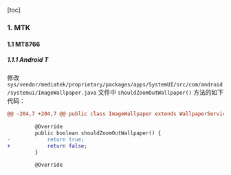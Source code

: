 [toc]

### 1. MTK

#### 1.1 MT8766

##### 1.1.1 Android T

修改 `sys/vendor/mediatek/proprietary/packages/apps/SystemUI/src/com/android/systemui/ImageWallpaper.java` 文件中 `shouldZoomOutWallpaper()` 方法的如下代码：

```diff
@@ -204,7 +204,7 @@ public class ImageWallpaper extends WallpaperService {
 
         @Override
         public boolean shouldZoomOutWallpaper() {
-            return true;
+            return false;
         }
 
         @Override
```

